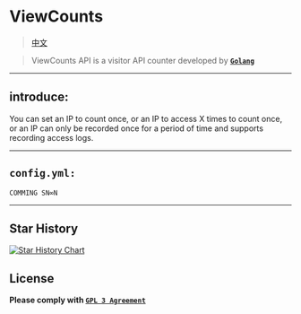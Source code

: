 # ViewCounts

> [中文](README.md)

> ViewCounts API is a visitor API counter developed by [**`Golang`**](https://go.dev)

---

## introduce:

You can set an IP to count once, or an IP to access X times to count once, or an IP can only be recorded once for a period of time and supports recording access logs.

---

## `config.yml:`

```
COMMING SN∞N
```

---

## Star History

<a href="https://star-history.com/#Sn0wo2/ViewCounts&Date">
  <picture>
    <source media="(prefers-color-scheme: dark)" srcset="https://api.star-history.com/svg?repos=Sn0wo2/ViewCounts&type=Date&theme=dark" />
    <source media="(prefers-color-scheme: light)" srcset="https://api.star-history.com/svg?repos=Sn0wo2/ViewCounts&type=Date" />
    <img alt="Star History Chart" src="https://api.star-history.com/svg?repos=Sn0wo2/ViewCounts&type=Date" />
  </picture>
</a>

## License

**Please comply with [`GPL 3 Agreement`](LICENSE)**
